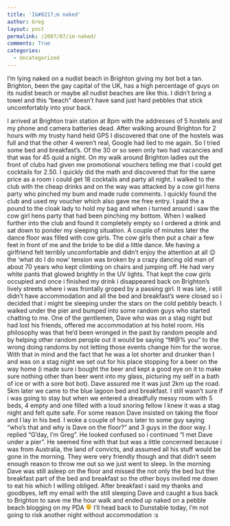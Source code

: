 ```yaml
---
title: 'I&#8217;m naked'
author: Greg
layout: post
permalink: /2007/07/im-naked/
comments: True
categories:
  - Uncategorized
---
```

I&#8217;m lying naked on a nudist beach in Brighton giving my bot bot a tan. Brighton, been the gay capital of the UK, has a high percentage of guys on its nudist beach or maybe all nudist beaches are like this. I didn&#8217;t bring a towel and this &#8220;beach&#8221; doesn&#8217;t have sand just hard pebbles that stick uncomfortably into your back.

I arrived at Brighton train station at 8pm with the addresses of 5 hostels and my phone and camera batteries dead. After walking around Brighton for 2 hours with my trusty hand held GPS I discovered that one of the hostels was full and that the other 4 weren&#8217;t real, Google had lied to me again. So I tried some bed and breakfast&#8217;s. Of the 30 or so seen only two had vacancies and that was for 45 quid a night. On my walk around Brighton ladies out the front of clubs had given me promotional vouchers telling me that i could get cocktails for 2.50. I quickly did the math and discovered that for the same price as a room i could get 18 cocktails and party all night. I walked to the club with the cheap drinks and on the way was attacked by a cow girl hens party who pinched my bum and made rude comments. I quickly found the club and used my voucher which also gave me free entry. I paid the a pound to the cloak lady to hold my bag and when i turned around i saw the cow girl hens party that had been pinching my bottom. When I walked further into the club and found it completely empty so I ordered a drink and sat down to ponder my sleeping situation. A couple of minutes later the dance floor was filled with cow girls. The cow girls then put a chair a few feet in front of me and the bride to be did a little dance. Me having a girlfriend felt terribly uncomfortable and didn&#8217;t enjoy the attention at all 😉 the &#8216;what do I do now&#8217; tension was broken by a crazy dancing old man of about 70 years who kept climbing on chairs and jumping off. He had very white pants that glowed brightly in the UV lights. That kept the cow girls occupied and once i finished my drink i disappeared back on Brighton&#8217;s lively streets where i was frontally groped by a passing girl. It was late, i still didn&#8217;t have accommodation and all the bed and breakfast&#8217;s were closed so i decided that i might be sleeping under the stars on the cold pebbly beach. I walked under the pier and bumped into some random guys who started chatting to me. One of the gentlemen, Dave who was on a stag night but had lost his friends, offered me accommodation at his hotel room. His philosophy was that he&#8217;d been wronged in the past by random people and by helping other random perople out it would be saying &#8220;f#@% you&#8221; to the wrong doing randoms by not letting those events change him for the worse. With that in mind and the fact that he was a lot shorter and drunker than I and was on a stag night we set out for his place stopping for a beer on the way home (i made sure i bought the beer and kept a good eye on it to make sure nothing other than beer went into my glass, picturing my self in a bath of ice or with a sore bot bot). Dave assured me it was just 2km up the road. 5km later we came to the blue lagoon bed and breakfast. I still wasn&#8217;t sure if i was going to stay but when we entered a dreadfully messy room with 5 beds, 4 empty and one filled with a loud snoring fellow I knew it was a stag night and felt quite safe. For some reason Dave insisted on taking the floor and I lay in his bed. I woke a couple of hours later to some guy saying &#8220;who&#8217;s that and why is Dave on the floor?&#8221; and 3 guys in the door way. I replied &#8220;G&#8217;day, I&#8217;m Greg&#8221;. He looked confused so i continued &#8220;I met Dave under a pier&#8221;. He seemed fine with that but was a little concerned because i was from Australia, the land of convicts, and assumed all his stuff would be gone in the morning. They were very friendly though and that didn&#8217;t seem enough reason to throw me out so we just went to sleep. In the morning Dave was still asleep on the floor and missed the not only the bed but the breakfast part of the bed and breakfast so the other boys invited me down to eat his which I willing obliged. After breakfast i said my thanks and goodbyes, left my email with the still sleeping Dave and caught a bus back to Brighton to save me the hour walk and ended up naked on a pebble beach blogging on my PDA <img src="/wp-content/smilies/simple-smile.png" alt=":)" class="wp-smiley" style="height: 1em; max-height: 1em;" /> I&#8217;ll head back to Dunstable today, I&#8217;m not going to risk another night without accommodation :s